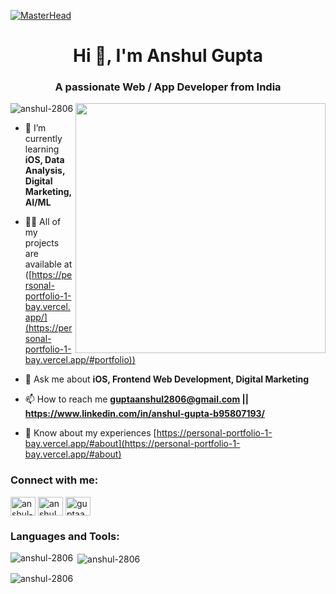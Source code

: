 [![MasterHead](https://firebasestorage.googleapis.com/v0/b/flexi-coding.appspot.com/o/dempgi7-520f8d5f-63d4-4453-8822-dbc149ae27f8.gif?alt=media&token=91c0c7b2-93c3-4029-b011-1a8703c5730d)](https://anshul-2806.io)


<h1 align="center">Hi 👋, I'm Anshul Gupta</h1>
<h3 align="center">A passionate Web / App Developer from India</h3>
<img align="right" alt:"cod" width="400" src="https://cdn.dribbble.com/users/1059583/screenshots/4171367/coding-freak.gif">

<p align="left"> <img src="https://komarev.com/ghpvc/?username=anshul-2806&label=Profile%20views&color=0e75b6&style=flat" alt="anshul-2806" /> </p>

- 🌱 I’m currently learning **iOS, Data Analysis, Digital Marketing, AI/ML**

- 👨‍💻 All of my projects are available at ([https://personal-portfolio-1-bay.vercel.app/](https://personal-portfolio-1-bay.vercel.app/#portfolio))

- 💬 Ask me about **iOS, Frontend Web Development, Digital Marketing**

- 📫 How to reach me **guptaanshul2806@gmail.com || https://www.linkedin.com/in/anshul-gupta-b95807193/**

- 📄 Know about my experiences [https://personal-portfolio-1-bay.vercel.app/#about](https://personal-portfolio-1-bay.vercel.app/#about)

<h3 align="left">Connect with me:</h3>
<p align="left">
<a href="https://linkedin.com/in/anshul-gupta-b95807193" target="blank"><img align="center" src="https://raw.githubusercontent.com/rahuldkjain/github-profile-readme-generator/master/src/images/icons/Social/linked-in-alt.svg" alt="anshul-gupta-b95807193" height="30" width="40" /></a>
<a href="https://instagram.com/anshul_gupta_thehero" target="blank"><img align="center" src="https://raw.githubusercontent.com/rahuldkjain/github-profile-readme-generator/master/src/images/icons/Social/instagram.svg" alt="anshul_gupta_thehero" height="30" width="40" /></a>
<a href="https://www.leetcode.com/guptaanshul2806" target="blank"><img align="center" src="https://raw.githubusercontent.com/rahuldkjain/github-profile-readme-generator/master/src/images/icons/Social/leet-code.svg" alt="guptaanshul2806" height="30" width="40" /></a>
</p>

<h3 align="left">Languages and Tools:</h3>
<!-- <p align="left"> <a href="https://aws.amazon.com" target="_blank" rel="noreferrer"> <img src="https://raw.githubusercontent.com/devicons/devicon/master/icons/amazonwebservices/amazonwebservices-original-wordmark.svg" alt="aws" width="40" height="40"/> </a> <a href="https://getbootstrap.com" target="_blank" rel="noreferrer"> <img src="https://raw.githubusercontent.com/devicons/devicon/master/icons/bootstrap/bootstrap-plain-wordmark.svg" alt="bootstrap" width="40" height="40"/> </a> <a href="https://www.cprogramming.com/" target="_blank" rel="noreferrer"> <img src="https://raw.githubusercontent.com/devicons/devicon/master/icons/c/c-original.svg" alt="c" width="40" height="40"/> </a> <a href="https://www.w3schools.com/cpp/" target="_blank" rel="noreferrer"> <img src="https://raw.githubusercontent.com/devicons/devicon/master/icons/cplusplus/cplusplus-original.svg" alt="cplusplus" width="40" height="40"/> </a> <a href="https://www.w3schools.com/css/" target="_blank" rel="noreferrer"> <img src="https://raw.githubusercontent.com/devicons/devicon/master/icons/css3/css3-original-wordmark.svg" alt="css3" width="40" height="40"/> </a> <a href="https://firebase.google.com/" target="_blank" rel="noreferrer"> <img src="https://www.vectorlogo.zone/logos/firebase/firebase-icon.svg" alt="firebase" width="40" height="40"/> </a> <a href="https://git-scm.com/" target="_blank" rel="noreferrer"> <img src="https://www.vectorlogo.zone/logos/git-scm/git-scm-icon.svg" alt="git" width="40" height="40"/> </a> <a href="https://www.w3.org/html/" target="_blank" rel="noreferrer"> <img src="https://raw.githubusercontent.com/devicons/devicon/master/icons/html5/html5-original-wordmark.svg" alt="html5" width="40" height="40"/> </a> <a href="https://www.mysql.com/" target="_blank" rel="noreferrer"> <img src="https://raw.githubusercontent.com/devicons/devicon/master/icons/mysql/mysql-original-wordmark.svg" alt="mysql" width="40" height="40"/> </a>  <a href="https://www.sqlite.org/" target="_blank" rel="noreferrer"> <img src="https://www.vectorlogo.zone/logos/sqlite/sqlite-icon.svg" alt="sqlite" width="40" height="40"/> </a> <a href="https://developer.apple.com/swift/" target="_blank" rel="noreferrer"> <img src="https://raw.githubusercontent.com/devicons/devicon/master/icons/swift/swift-original.svg" alt="swift" width="40" height="40"/> </a> </p> -->

<p><img align="left" src="https://github-readme-stats.vercel.app/api/top-langs?username=anshul-2806&show_icons=true&locale=en&layout=compact" alt="anshul-2806" /></p>

<p>&nbsp;<img align="center" src="https://github-readme-stats.vercel.app/api?username=anshul-2806&show_icons=true&locale=en" alt="anshul-2806" /></p>

<p><img align="center" src="https://github-readme-streak-stats.herokuapp.com/?user=anshul-2806&" alt="anshul-2806" /></p>
